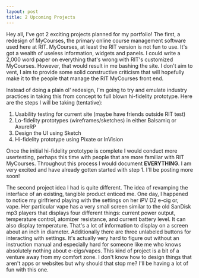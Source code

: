 ```yaml
---
layout: post
title: 2 Upcoming Projects
---
```

Hey all, I've got 2 exciting projects planned for my portfolio! The first, a redesign of MyCourses, the primary online course management software used here at RIT. MyCourses, at least the RIT version is not fun to use. It's got a wealth of useless information, widgets and panels. I could write a 2,000 word paper on everything that's wrong with RIT's customized MyCourses. However, that would result in me bashing the site. I don't aim to vent, I aim to provide some solid constructive criticism that will hopefully make it to the people that manage the RIT MyCourses front end.

Instead of doing a plain ol' redesign, I'm going to try and emulate industry practices in taking this from concept to full blown hi-fidelity prototype. Here are the steps I will be taking (tentative): 

<ol>
  <li>Usability testing for current site (maybe have friends outside RIT test)</li>
  <li>Lo-fidelity prototypes (wireframes/sketches) in either Balsamiq or AxureRP</li>
  <li>Design the UI using Sketch</li>
  <li>Hi-fidelity prototype using Pixate or InVision</li>
</ol>

Once the initial hi-fidelity prototype is complete I would conduct more usertesting, perhaps this time with people that are more familiar with RIT MyCourses. Throughout this process I would document <strong>EVERYTHING</strong>. I am very excited and have already gotten started with step 1. I'll be posting more soon!

The second project idea I had is quite different. The idea of revamping the interface of an existing, tangible product enticed me. One day, I happened to notice my girlfriend playing with the settings on her iPV D2 e-cig or, vape. Her particular vape has a very small screen similar to the old SanDisk mp3 players that displays four different things: current power output, temperature control, atomizer resistance, and current battery level. It can also display temperature. That's a lot of information to display on a screen about an inch in diameter. Additionally there are three unlabeled buttons for interacting with settings. It's actually very hard to figure out without an instruction manual and especially hard for someone like me who knows absolutely nothing about e-cigs/vapes. This kind of project is a bit of a venture away from my comfort zone. I don't know how to design things that aren't apps or websites but why should that stop me? I'll be having a lot of fun with this one.
